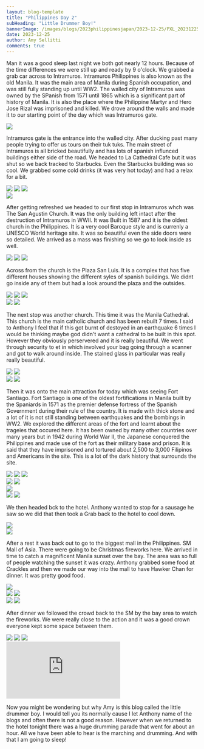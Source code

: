 ```yaml
---
layout: blog-template
title: "Philippines Day 2"
subHeading: "Little Drummer Boy!"
bannerImage: /images/blogs/2023philippinesjapan/2023-12-25/PXL_20231225_093317114.jpg_compressed.JPEG
date: 2023-12-25
author: Amy Sellitti
comments: true
---
```


Man it was a good sleep last night we both got nearly 12 hours. Because of the time differences we were still up and ready by 9 o'clock. We grabbed a grab car across to Intramuros. Intramuros Philippines is also known as the old Manila. It was the main area of Manila during Spanish occupation, and was still fully standing up until WW2. The walled city of Intramuros was owned by the SPanish from 1571 until 1865 which is a significant part of history of Manila. It is also the place where the Philippine Martyr and Hero Jose Rizal was imprisoned and killed. We drove around the walls and made it to our starting point of the day which was Intramuros gate. 

<div class="center-image"><img src="/images/blogs/2023philippinesjapan/2023-12-25/PXL_20231225_015237494.jpg_compressed.JPEG" /></div>

Intramuros gate is the entrance into the walled city. After ducking past many people trying to offer us tours on their tuk tuks. The main street of Intramuros is all bricked beautifully and has lots of spanish influnced buildings either side of the road. We headed to La Cathedral Cafe but it was shut so we back tracked to Starbucks. Even the Starbucks building was so cool. We grabbed some cold drinks (it was very hot today) and had a relax for a bit.

<div class="grid-3c">
  <img src="/images/blogs/2023philippinesjapan/2023-12-25/PXL_20231225_015517403.jpg_compressed.JPEG"/>
  <img src="/images/blogs/2023philippinesjapan/2023-12-25/PXL_20231225_015831682.jpg_compressed.JPEG"/>
  <img src="/images/blogs/2023philippinesjapan/2023-12-25/PXL_20231225_022049525.jpg_compressed.JPEG"/>
</div>
<div class="center-image"><img src="/images/blogs/2023philippinesjapan/2023-12-25/PXL_20231225_030002255.jpg_compressed.JPEG" /></div>

After getting refreshed we headed to our first stop in Intramuros whch was The San Agustin Church. It was the only building left intact after the destruction of Intramuros in WWII. It was Built in 1587 and it is the oldest church in the Philippines. It is a very cool Baroque style and is currenly a UNESCO World heritage site. It was so beautiful even the side doors were so detailed. We arrived as a mass was finishing so we go to look inside as well. 

<div class="grid-3c">
  <img src="/images/blogs/2023philippinesjapan/2023-12-25/PXL_20231225_031036399.jpg_compressed.JPEG"/>
  <img src="/images/blogs/2023philippinesjapan/2023-12-25/PXL_20231225_031200386.jpg_compressed.JPEG"/>
  <img src="/images/blogs/2023philippinesjapan/2023-12-25/PXL_20231225_031251873.MP.jpg_compressed.JPEG"/>
</div>

Across from the church is the Plaza San Luis. It is a complex that has five different houses showing the different syles of spanish buildings. We didnt go inside any of them but had a look around the plaza and the outsides. 

<div class="grid-2w-1l">
  <img src="/images/blogs/2023philippinesjapan/2023-12-25/PXL_20231225_031934941.jpg_compressed.JPEG"/>
  <img src="/images/blogs/2023philippinesjapan/2023-12-25/PXL_20231225_032308758.jpg_compressed.JPEG"/>
  <img src="/images/blogs/2023philippinesjapan/2023-12-25/PXL_20231225_032251111.jpg_compressed.JPEG"/>
</div>
<div class="grid-2c">
  <img src="/images/blogs/2023philippinesjapan/2023-12-25/PXL_20231225_031730391.jpg_compressed.JPEG"/>
  <img src="/images/blogs/2023philippinesjapan/2023-12-25/PXL_20231225_032539261.jpg_compressed.JPEG"/>
</div>

The next stop was another church. This time it was the Manila Cathedral. This church is the main catholic church and has been rebuilt 7 times. I said to Anthony I feel that if this got burnt of destoyed in an earthquake 6 times I would be thinking maybe god didn't want a cathedral to be built in this spot. However they obviously perservered and it is really beautiful. We went through security to et in which involved your bag going through a scanner and got to walk around inside. The stained glass in particular was really really beautiful. 

<div class="grid-2c">
  <img src="/images/blogs/2023philippinesjapan/2023-12-25/PXL_20231225_033414744.jpg_compressed.JPEG"/>
  <img src="/images/blogs/2023philippinesjapan/2023-12-25/PXL_20231225_035503948.jpg_compressed.JPEG"/>
</div>
<div class="grid-2c">
  <img src="/images/blogs/2023philippinesjapan/2023-12-25/PXL_20231225_033724110.jpg_compressed.JPEG"/>
  <img src="/images/blogs/2023philippinesjapan/2023-12-25/PXL_20231225_034315218.jpg_compressed.JPEG"/>
</div>

Then it was onto the main attraction for today which was seeing Fort Santiago. Fort Santiago is one of the oldest fortifications in Manila built by the Spaniards in 1571 as the premier defense fortress of the Spanish Government during their rule of the country. It is made with thick stone and a lot of it is not still standing between earthquakes and the bombings in WW2. We explored the different areas of the fort and learnt about the trageies that occured here. It has been owned by many other countries over many years but in 1942 during World War II, the Japanese conquered the Philippines and made use of the fort as their military base and prison. It is said that they have imprisoned and tortured about 2,500 to 3,000 Filipinos and Americans in the site. This is a lot of the dark history that surrounds the site. 

<div class="grid-1l-2w">
  <img src="/images/blogs/2023philippinesjapan/2023-12-25/PXL_20231225_042002769.jpg_compressed.JPEG"/>
  <img src="/images/blogs/2023philippinesjapan/2023-12-25/PXL_20231225_042408510.jpg_compressed.JPEG"/>
  <img src="/images/blogs/2023philippinesjapan/2023-12-25/PXL_20231225_042613256.jpg_compressed.JPEG"/>
</div>
<div class="grid-2c">
  <img src="/images/blogs/2023philippinesjapan/2023-12-25/PXL_20231225_043236392.jpg_compressed.JPEG"/>
  <img src="/images/blogs/2023philippinesjapan/2023-12-25/PXL_20231225_043433511.jpg_compressed.JPEG"/>
</div>
<div class="center-image"><img src="/images/blogs/2023philippinesjapan/2023-12-25/PXL_20231225_043946533.jpg_compressed.JPEG" /></div>
<div class="grid-2c">
  <img src="/images/blogs/2023philippinesjapan/2023-12-25/PXL_20231225_043353942~2_1.jpg_compressed.JPEG"/>
  <img src="images/blogs/2023philippinesjapan/2023-12-25/PXL_20231225_043955077.jpg_compressed.JPEG"/>
</div>

We then headed bck to the hotel. Anthony wanted to stop for a sausage he saw so we did that then took a Grab back to the hotel to cool down. 

<div class="center-image"><img src="/images/blogs/2023philippinesjapan/2023-12-25/PXL_20231225_054327504.MP.jpg_compressed.JPEG" /></div>
<div class="center-image"><img src="/images/blogs/2023philippinesjapan/2023-12-25/PXL_20231225_061021353.jpg_compressed.JPEG" /></div>

After a rest it was back out to go to the biggest mall in the Philippines. SM Mall of Asia. There were going to be Christmas fireworks here. We arrived in time to catch a magnificent Manila sunset over the bay. The area was so full of people watching the sunset it was crazy. Anthony grabbed some food at Crackles and then we made our way into the mall to have Hawker Chan for dinner. It was pretty good food. 

<div class="center-image"><img src="/images/blogs/2023philippinesjapan/2023-12-25/PXL_20231225_093317114.jpg_compressed.JPEG" /></div>
<div class="grid-2c">
  <img src="/images/blogs/2023philippinesjapan/2023-12-25/PXL_20231225_092307718.MP.jpg_compressed.JPEG"/>
  <img src="/images/blogs/2023philippinesjapan/2023-12-25/PXL_20231225_092752941.jpg_compressed.JPEG"/>
</div>
<div class="grid-2c">
  <img src="/images/blogs/2023philippinesjapan/2023-12-25/PXL_20231225_095146619.jpg_compressed.JPEG"/>
  <img src="/images/blogs/2023philippinesjapan/2023-12-25/PXL_20231225_100126429.jpg_compressed.JPEG"/>
</div>

After dinner we followed the crowd back to the SM by the bay area to watch the fireworks. We were really close to the action and it was a good crown everyone kept some space between them. 

<div class="grid-1l-2w">
  <img src="/images/blogs/2023philippinesjapan/2023-12-25/PXL_20231225_104711326.jpg_compressed.JPEG"/>
  <img src="/images/blogs/2023philippinesjapan/2023-12-25/PXL_20231225_110135249.MP.jpg_compressed.JPEG"/>
  <img src="/images/blogs/2023philippinesjapan/2023-12-25/PXL_20231225_110413089.jpg_compressed.JPEG"/>
</div>
<div class="center-video"><iframe src="https://www.youtube.com/embed/B_qaNOCfUZw" frameborder="0" allowfullscreen></iframe></div>

Now you might be wondering but why Amy is this blog called the little drummer boy. I would tell you its normally cause I let Anthony name of the blogs and often there is not a good reason. However when we returned to the hotel tonight there was a huge drumming parade that went for about an hour. All we have been able to hear is the marching and drumming. And with that I am going to sleep!